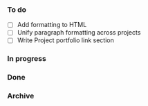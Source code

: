 ### To do
- [ ] Add formatting to HTML
- [ ] Unify paragraph formatting across projects
- [ ] Write Project portfolio link section

### In progress

### Done

### Archive
